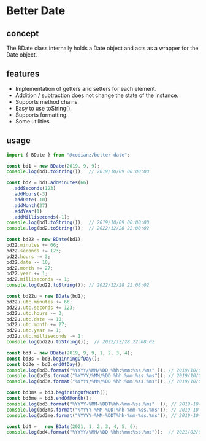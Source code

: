 # Better Date

## concept

The BDate class internally holds a Date object and acts as a wrapper for the Date object.

## features

* Implementation of getters and setters for each element.
* Addition / subtraction does not change the state of the instance.
* Supports method chains.
* Easy to use toString().
* Supports formatting.
* Some utilities.


## usage

```ts
import { BDate } from "@codianz/better-date";

const bd1 = new BDate(2019, 9, 9);
console.log(bd1.toString());  // 2019/10/09 00:00:00

const bd2 = bd1.addMinutes(66)
  .addSeconds(123)
  .addHours(-3)
  .addDate(-10)
  .addMonth(27)
  .addYear(1)
  .addMilliseconds(-1);
console.log(bd1.toString());  // 2019/10/09 00:00:00
console.log(bd2.toString());  // 2022/12/28 22:08:02

const bd22 = new BDate(bd1);
bd22.minutes += 66;
bd22.seconds += 123;
bd22.hours -= 3;
bd22.date -= 10;
bd22.month += 27;
bd22.year += 1;
bd22.milliseconds -= 1;
console.log(bd22.toString()); // 2022/12/28 22:08:02

const bd22u = new BDate(bd1);
bd22u.utc.minutes += 66;
bd22u.utc.seconds += 123;
bd22u.utc.hours -= 3;
bd22u.utc.date -= 10;
bd22u.utc.month += 27;
bd22u.utc.year += 1;
bd22u.utc.milliseconds -= 1;
console.log(bd22u.toString());  // 2022/12/28 22:08:02

const bd3 = new BDate(2019, 9, 9, 1, 2, 3, 4);
const bd3s = bd3.beginningOfDay();
const bd3e = bd3.endOfDay();
console.log(bd3.format("%YYYY/%MM/%DD %hh:%mm:%ss.%ms" )); // 2019/10/09 01:02:03.004
console.log(bd3s.format("%YYYY/%MM/%DD %hh:%mm:%ss.%ms")); // 2019/10/09 00:00:00.000
console.log(bd3e.format("%YYYY/%MM/%DD %hh:%mm:%ss.%ms")); // 2019/10/09 23:59:59.999

const bd3ms = bd3.beginningOfMonth();
const bd3me = bd3.endOfMonth();
console.log(bd3.format("%YYYY-%MM-%DDT%hh-%mm-%ss.%ms"  )); // 2019-10-09T01-02-03.004
console.log(bd3ms.format("%YYYY-%MM-%DDT%hh-%mm-%ss.%ms")); // 2019-10-01T00-00-00.000
console.log(bd3me.format("%YYYY-%MM-%DDT%hh-%mm-%ss.%ms")); // 2019-10-31T23-59-59.999

const bd4 =   new BDate(2021, 1, 2, 3, 4, 5, 6);
console.log(bd4.format("%YYYY/%MM/%DD %hh:%mm:%ss.%ms"));  // 2021/02/02 03:04:05.006
```